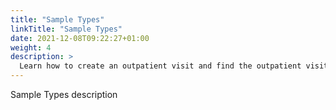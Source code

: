 ```yaml
---
title: "Sample Types"
linkTitle: "Sample Types"
date: 2021-12-08T09:22:27+01:00
weight: 4
description: >
  Learn how to create an outpatient visit and find the outpatient visit created previously
---
```


Sample Types description

